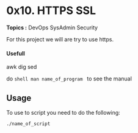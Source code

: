 # 0x10. HTTPS SSL
**Topics :** DevOps SysAdmin Security

For this project we will are try to use https.

#### Usefull
awk
dig
sed

do
    ```shell
    man name_of_program
    ```
to see the manual

## Usage
To use to script you need to do the following:
```shell
./name_of_script
```
